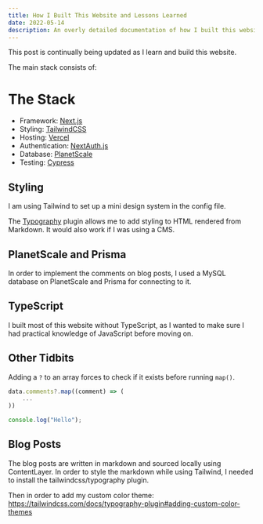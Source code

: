 ```yaml
---
title: How I Built This Website and Lessons Learned
date: 2022-05-14
description: An overly detailed documentation of how I built this website, including everything I learned during the process.
---
```


This post is continually being updated as I learn and build this website.

The main stack consists of:

# The Stack

- Framework: [Next.js](https://nextjs.org/)
- Styling: [TailwindCSS](https://tailwindcss.com/)
- Hosting: [Vercel](https://vercel.com/)
- Authentication: [NextAuth.js](https://next-auth.js.org/)
- Database: [PlanetScale](https://planetscale.com/)
- Testing: [Cypress](https://www.cypress.io/)

## Styling

I am using Tailwind to set up a mini design system in the config file.

The [Typography](https://tailwindcss.com/docs/typography-plugin) plugin allows me to add styling to HTML rendered from Markdown. It would also work if I was using a CMS.

## PlanetScale and Prisma

In order to implement the comments on blog posts, I used a MySQL database on PlanetScale and Prisma for connecting to it.

## TypeScript

I built most of this website without TypeScript, as I wanted to make sure I had practical knowledge of JavaScript before moving on.

## Other Tidbits

Adding a `?` to an array forces to check if it exists before running `map()`.

```js
data.comments?.map((comment) => (
    ...
))

console.log("Hello");
```

## Blog Posts

The blog posts are written in markdown and sourced locally using ContentLayer. In order to style the markdown while using Tailwind, I needed to install the tailwindcss/typography plugin.

Then in order to add my custom color theme:
https://tailwindcss.com/docs/typography-plugin#adding-custom-color-themes

```

```
